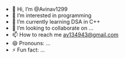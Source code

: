 - 👋 Hi, I’m @Avinav1299
- 👀 I’m interested in programming
- 🌱 I’m currently learning DSA in C++
- 💞️ I’m looking to collaborate on ...
- 📫 How to reach me ay134943@gmail.com
- 😄 Pronouns: ...
- ⚡ Fun fact: ...

<!---
Avinav1299/Avinav1299 is a ✨ special ✨ repository because its `README.md` (this file) appears on your GitHub profile.
You can click the Preview link to take a look at your changes.
--->
